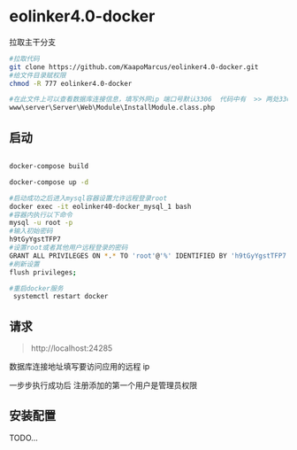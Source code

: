 # eolinker4.0-docker

拉取主干分支 
```bash
#拉取代码
git clone https://github.com/KaapoMarcus/eolinker4.0-docker.git
#给文件目录赋权限
chmod -R 777 eolinker4.0-docker
```
```bash
#在此文件上可以查看数据库连接信息，填写外网ip 端口号默认3306  代码中有  >> 两处3306端口
www\server\Server\Web\Module\InstallModule.class.php
```

## 启动

```bash

docker-compose build

docker-compose up -d

```
```bash
#启动成功之后进入mysql容器设置允许远程登录root
docker exec -it eolinker40-docker_mysql_1 bash
#容器内执行以下命令
mysql -u root -p
#输入初始密码
h9tGyYgstTFP7
#设置root或者其他用户远程登录的密码
GRANT ALL PRIVILEGES ON *.* TO 'root'@'%' IDENTIFIED BY 'h9tGyYgstTFP7' WITH GRANT OPTION;
#刷新设置
flush privileges;
```
```bash
#重启docker服务
 systemctl restart docker
```
## 请求

> http://localhost:24285

数据库连接地址填写要访问应用的远程 ip

一步步执行成功后  注册添加的第一个用户是管理员权限

## 安装配置

TODO...
